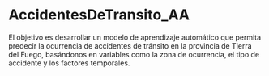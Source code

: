 # AccidentesDeTransito_AA

El objetivo es desarrollar un modelo de aprendizaje automático que permita predecir la ocurrencia de accidentes de tránsito en la provincia de Tierra del Fuego, basándonos en variables como la zona de ocurrencia, el tipo de accidente y los factores temporales.

